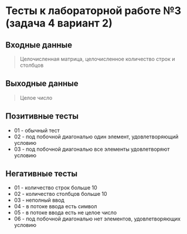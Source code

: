 # Тесты к лабораторной работе №3 (задача 4 вариант 2)

## Входные данные
> Целочисленная матрица, целочисленное количество строк и столбцов

## Выходные данные
> Целое число

## Позитивные тесты
 - 01 - обычный тест
 - 02 - под побочной диагональю один элемент, удовлетворяющий условию
 - 03 - под побочной диагональю все элементы удовлетворяют условию

## Негативные тесты
 - 01 - количество строк больше 10
 - 02 - количество столбцов больше 10
 - 03 - неполный ввод
 - 04 - в потоке ввода есть символ
 - 05 - в потоке ввода есть не целое число
 - 06 - под побочной диагональю нет элементов, удовлетворяющих условию